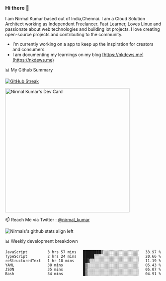 ### Hi there 👋

 I am Nirmal Kumar based out of India,Chennai. I am a Cloud Solution Architect working as Independent Freelancer. Fast Learner, Loves Linux and passionate about web technologies and building iot projects. I love creating open-source projects and contributing to the community.

- I’m currently working on a app to keep up the inspiration for creators and consumers.
- I am documenting my learnings on my blog [https://nkdews.me](https://nkdews.me)


📊 My Github Summary

[![GitHub Streak](https://github-readme-streak-stats.herokuapp.com?user=nk-gears&theme=dark&hide_border=true&date_format=M%20j%5B%2C%20Y%5D)](https://git.io/streak-stats)

<a href="https://app.daily.dev/nirmal_kumar"><img src="https://api.daily.dev/devcards/a16cfcf02d384b16b41de71ce4d1d811.png?r=8ve" width="400" alt="Nirmal Kumar's Dev Card"/></a>

📫 Reach Me via  Twitter : [@nirmal_kumar](https://twitter.com/nirmal_kumar)

![Nirmals's github stats align left](https://github-readme-stats.vercel.app/api?username=nk-gears&show_icons=true)


📊 Weekly development breakdown

<!--START_SECTION:waka-->

```text
JavaScript         3 hrs 57 mins   ████████▒░░░░░░░░░░░░░░░░   33.97 %
TypeScript         2 hrs 24 mins   █████░░░░░░░░░░░░░░░░░░░░   20.66 %
reStructuredText   1 hr 18 mins    ██▓░░░░░░░░░░░░░░░░░░░░░░   11.19 %
YAML               38 mins         █▒░░░░░░░░░░░░░░░░░░░░░░░   05.43 %
JSON               35 mins         █▒░░░░░░░░░░░░░░░░░░░░░░░   05.07 %
Bash               34 mins         █▒░░░░░░░░░░░░░░░░░░░░░░░   04.91 %
```

<!--END_SECTION:waka-->


